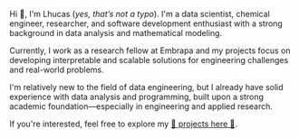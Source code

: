 Hi 👋, I'm Lhucas (*yes, that’s not a typo*).
I'm a data scientist, chemical engineer, researcher, and software development enthusiast with a strong background in data analysis and mathematical modeling.

Currently, I work as a research fellow at Embrapa and my projects focus on developing interpretable and scalable solutions for engineering challenges and real-world problems.

I'm relatively new to the field of data engineering, but I already have solid experience with data analysis and programming, built upon a strong academic foundation—especially in engineering and applied research.

If you're interested, feel free to explore my [📁 projects here 📁](https://tenoriolms.github.io/tenoriolms/).
